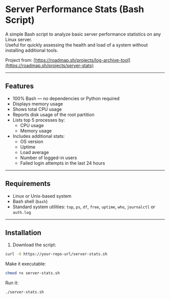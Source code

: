 # Server Performance Stats (Bash Script)

A simple Bash script to analyze basic server performance statistics on any Linux server.  
Useful for quickly assessing the health and load of a system without installing additional tools.

Project from: [https://roadmap.sh/projects/log-archive-tool](https://roadmap.sh/projects/server-stats)


---

## Features

- 100% Bash — no dependencies or Python required
- Displays memory usage
- Shows total CPU usage
- Reports disk usage of the root partition
- Lists top 5 processes by:
  - CPU usage
  - Memory usage
- Includes additional stats:
  - OS version
  - Uptime
  - Load average
  - Number of logged-in users
  - Failed login attempts in the last 24 hours

---

## Requirements

- Linux or Unix-based system
- Bash shell (`bash`)
- Standard system utilities: `top`, `ps`, `df`, `free`, `uptime`, `who`, `journalctl` or `auth.log`

---

## Installation

1. Download the script:

```bash
curl -O https://your-repo-url/server-stats.sh
```
Make it executable:

```bash
chmod +x server-stats.sh
```
Run it:

```bash
./server-stats.sh
```
